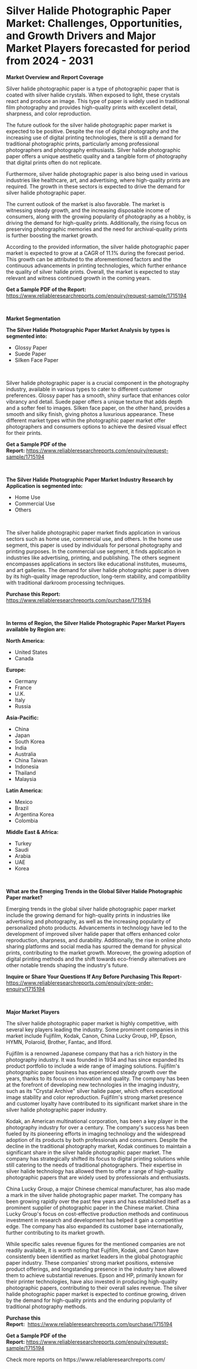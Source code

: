<p><h1>Silver Halide Photographic Paper Market: Challenges, Opportunities, and Growth Drivers and Major Market Players forecasted for period from 2024 - 2031</h1></p><p><strong>Market Overview and Report Coverage</strong></p>
<p><p>Silver halide photographic paper is a type of photographic paper that is coated with silver halide crystals. When exposed to light, these crystals react and produce an image. This type of paper is widely used in traditional film photography and provides high-quality prints with excellent detail, sharpness, and color reproduction.</p><p>The future outlook for the silver halide photographic paper market is expected to be positive. Despite the rise of digital photography and the increasing use of digital printing technologies, there is still a demand for traditional photographic prints, particularly among professional photographers and photography enthusiasts. Silver halide photographic paper offers a unique aesthetic quality and a tangible form of photography that digital prints often do not replicate.</p><p>Furthermore, silver halide photographic paper is also being used in various industries like healthcare, art, and advertising, where high-quality prints are required. The growth in these sectors is expected to drive the demand for silver halide photographic paper.</p><p>The current outlook of the market is also favorable. The market is witnessing steady growth, and the increasing disposable income of consumers, along with the growing popularity of photography as a hobby, is driving the demand for high-quality prints. Additionally, the rising focus on preserving photographic memories and the need for archival-quality prints is further boosting the market growth.</p><p>According to the provided information, the silver halide photographic paper market is expected to grow at a CAGR of 11.1% during the forecast period. This growth can be attributed to the aforementioned factors and the continuous advancements in printing technologies, which further enhance the quality of silver halide prints. Overall, the market is expected to stay relevant and witness continued growth in the coming years.</p></p>
<p><strong>Get a Sample PDF of the Report:</strong> <a href="https://www.reliableresearchreports.com/enquiry/request-sample/1715194">https://www.reliableresearchreports.com/enquiry/request-sample/1715194</a></p>
<p>&nbsp;</p>
<p><strong>Market Segmentation</strong></p>
<p><strong>The Silver Halide Photographic Paper Market Analysis by types is segmented into:</strong></p>
<p><ul><li>Glossy Paper</li><li>Suede Paper</li><li>Silken Face Paper</li></ul></p>
<p>&nbsp;</p>
<p><p>Silver halide photographic paper is a crucial component in the photography industry, available in various types to cater to different customer preferences. Glossy paper has a smooth, shiny surface that enhances color vibrancy and detail. Suede paper offers a unique texture that adds depth and a softer feel to images. Silken face paper, on the other hand, provides a smooth and silky finish, giving photos a luxurious appearance. These different market types within the photographic paper market offer photographers and consumers options to achieve the desired visual effect for their prints.</p></p>
<p><strong>Get a Sample PDF of the Report:</strong>&nbsp;<a href="https://www.reliableresearchreports.com/enquiry/request-sample/1715194">https://www.reliableresearchreports.com/enquiry/request-sample/1715194</a></p>
<p>&nbsp;</p>
<p><strong>The Silver Halide Photographic Paper Market Industry Research by Application is segmented into:</strong></p>
<p><ul><li>Home Use</li><li>Commercial Use</li><li>Others</li></ul></p>
<p>&nbsp;</p>
<p><p>The silver halide photographic paper market finds application in various sectors such as home use, commercial use, and others. In the home use segment, this paper is used by individuals for personal photography and printing purposes. In the commercial use segment, it finds application in industries like advertising, printing, and publishing. The others segment encompasses applications in sectors like educational institutes, museums, and art galleries. The demand for silver halide photographic paper is driven by its high-quality image reproduction, long-term stability, and compatibility with traditional darkroom processing techniques.</p></p>
<p><strong>Purchase this Report:</strong>&nbsp; <a href="https://www.reliableresearchreports.com/purchase/1715194">https://www.reliableresearchreports.com/purchase/1715194</a></p>
<p>&nbsp;</p>
<p><strong>In terms of Region, the Silver Halide Photographic Paper Market Players available by Region are:</strong></p>
<p>
    <p> <strong> North America: </strong>
        <ul>
            <li>United States</li>
            <li>Canada</li>
        </ul>
        </p> 
    <p> <strong> Europe: </strong>
        <ul>
            <li>Germany</li>
            <li>France</li>
            <li>U.K.</li>
            <li>Italy</li>
            <li>Russia</li>
        </ul>
        </p> 
    <p> <strong> Asia-Pacific: </strong>
        <ul>
            <li>China</li>
            <li>Japan</li>
            <li>South Korea</li>
            <li>India</li>
            <li>Australia</li>
            <li>China Taiwan</li>
            <li>Indonesia</li>
            <li>Thailand</li>
            <li>Malaysia</li>
        </ul>
        </p> 
    <p> <strong> Latin America: </strong>
        <ul>
            <li>Mexico</li>
            <li>Brazil</li>
            <li>Argentina Korea</li>
            <li>Colombia</li>
        </ul>
        </p> 
    <p> <strong> Middle East & Africa: </strong>
        <ul>
            <li>Turkey</li>
            <li>Saudi</li>
            <li>Arabia</li>
            <li>UAE</li>
            <li>Korea</li>
        </ul>
    </p>
    </p>
<p>&nbsp;</p>
<p><strong>What are the Emerging Trends in the Global Silver Halide Photographic Paper market?</strong></p>
<p><p>Emerging trends in the global silver halide photographic paper market include the growing demand for high-quality prints in industries like advertising and photography, as well as the increasing popularity of personalized photo products. Advancements in technology have led to the development of improved silver halide paper that offers enhanced color reproduction, sharpness, and durability. Additionally, the rise in online photo sharing platforms and social media has spurred the demand for physical prints, contributing to the market growth. Moreover, the growing adoption of digital printing methods and the shift towards eco-friendly alternatives are other notable trends shaping the industry's future.</p></p>
<p><strong>Inquire or Share Your Questions If Any Before Purchasing This Report</strong>- <a href="https://www.reliableresearchreports.com/enquiry/pre-order-enquiry/1715194">https://www.reliableresearchreports.com/enquiry/pre-order-enquiry/1715194</a></p>
<p>&nbsp;</p>
<p><strong>Major Market Players</strong></p>
<p><p>The silver halide photographic paper market is highly competitive, with several key players leading the industry. Some prominent companies in this market include Fujifilm, Kodak, Canon, China Lucky Group, HP, Epson, HYMN, Polaroid, Brother, Fantac, and Ilford. </p><p>Fujifilm is a renowned Japanese company that has a rich history in the photography industry. It was founded in 1934 and has since expanded its product portfolio to include a wide range of imaging solutions. Fujifilm's photographic paper business has experienced steady growth over the years, thanks to its focus on innovation and quality. The company has been at the forefront of developing new technologies in the imaging industry, such as its "Crystal Archive" silver halide paper, which offers exceptional image stability and color reproduction. Fujifilm's strong market presence and customer loyalty have contributed to its significant market share in the silver halide photographic paper industry.</p><p>Kodak, an American multinational corporation, has been a key player in the photography industry for over a century. The company's success has been fueled by its pioneering efforts in imaging technology and the widespread adoption of its products by both professionals and consumers. Despite the decline in the traditional photography market, Kodak continues to maintain a significant share in the silver halide photographic paper market. The company has strategically shifted its focus to digital printing solutions while still catering to the needs of traditional photographers. Their expertise in silver halide technology has allowed them to offer a range of high-quality photographic papers that are widely used by professionals and enthusiasts.</p><p>China Lucky Group, a major Chinese chemical manufacturer, has also made a mark in the silver halide photographic paper market. The company has been growing rapidly over the past few years and has established itself as a prominent supplier of photographic paper in the Chinese market. China Lucky Group's focus on cost-effective production methods and continuous investment in research and development has helped it gain a competitive edge. The company has also expanded its customer base internationally, further contributing to its market growth.</p><p>While specific sales revenue figures for the mentioned companies are not readily available, it is worth noting that Fujifilm, Kodak, and Canon have consistently been identified as market leaders in the global photographic paper industry. These companies' strong market positions, extensive product offerings, and longstanding presence in the industry have allowed them to achieve substantial revenues. Epson and HP, primarily known for their printer technologies, have also invested in producing high-quality photographic papers, contributing to their overall sales revenue. The silver halide photographic paper market is expected to continue growing, driven by the demand for high-quality prints and the enduring popularity of traditional photography methods.</p></p>
<p><strong>Purchase this Report:</strong>&nbsp;&nbsp;<a href="https://www.reliableresearchreports.com/purchase/1715194">https://www.reliableresearchreports.com/purchase/1715194</a></p>
<p></p>
<p><strong>Get a Sample PDF of the Report:</strong>&nbsp;<a href="https://www.reliableresearchreports.com/enquiry/request-sample/1715194">https://www.reliableresearchreports.com/enquiry/request-sample/1715194</a></p>
<p>Check more reports on https://www.reliableresearchreports.com/</p>